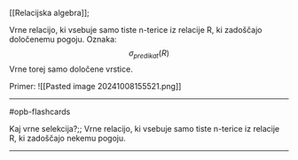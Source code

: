 [[Relacijska algebra]];

Vrne relacijo, ki vsebuje samo tiste n-terice iz relacije R, ki zadoščajo določenemu pogoju.
Oznaka:
$$\sigma_{predikat}(R)$$
Vrne torej samo določene vrstice.

Primer:
![[Pasted image 20241008155521.png]]

---

#opb-flashcards 

Kaj vrne selekcija?;; Vrne relacijo, ki vsebuje samo tiste n-terice iz relacije R, ki zadoščajo nekemu pogoju.

---
